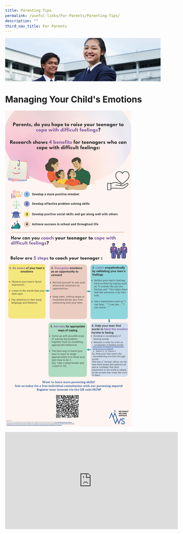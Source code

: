 ```yaml
---
title: Parenting Tips
permalink: /useful-links/For-Parents/Parenting-Tips/
description: ""
third_nav_title: For Parents
---
```


![](/images/Useful%20Links.jpg)

Managing Your Child's Emotions
==============================

![](/images/Managing%20Your%20Child's%20Emotions.jpeg)


<iframe width="560" height="315" src="https://www.youtube.com/embed/2nmlf71Q2Nc" title="YouTube video player" frameborder="0" allow="accelerometer; autoplay; clipboard-write; encrypted-media; gyroscope; picture-in-picture" allowfullscreen></iframe>